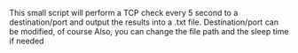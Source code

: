 This small script will perform a TCP check every 5 second to a destination/port and output the results into a .txt file.
Destination/port can be modified, of course
Also, you can change the file path and the sleep time if needed
